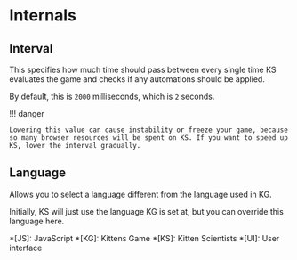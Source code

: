 # Internals

## Interval

This specifies how much time should pass between every single time KS evaluates the game and checks if any automations should be applied.

By default, this is `2000` milliseconds, which is `2` seconds.

!!! danger

    Lowering this value can cause instability or freeze your game, because so many browser resources will be spent on KS. If you want to speed up KS, lower the interval gradually.

## Language

Allows you to select a language different from the language used in KG.

Initially, KS will just use the language KG is set at, but you can override this language here.

<!-- prettier-ignore-start -->
*[JS]: JavaScript
*[KG]: Kittens Game
*[KS]: Kitten Scientists
*[UI]: User interface
<!-- prettier-ignore-end -->
